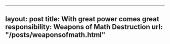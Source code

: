 
---
layout:       post
title:        With great power comes great responsibility: Weapons of Math Destruction
url:          "/posts/weaponsofmath.html"
---
            